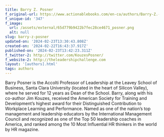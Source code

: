 ```yaml
---
title: Barry Z. Posner
f_original-url: https://www.actionablebooks.com/en-ca/authors/Barry-Z.-Posner/
f_unique-id: '347'
f_image:
  url: /assets/external/65d779b9422b7fec28ce4671_posner.png
  alt: null
slug: barry-z-posner
updated-on: '2024-02-23T13:30:43.808Z'
created-on: '2024-02-22T16:43:37.917Z'
published-on: '2024-02-23T13:42:23.311Z'
f_twitter-2: http://twitter.com/KouzesPosner/
f_website-2: http://theleadershipchallenge.com
layout: '[authors].html'
tags: authors
---
```


Barry Posner is the Accolti Professor of Leadership at the Leavey School of Business, Santa Clara University (located in the heart of Silicon Valley), where he served for 12 years as Dean of the School. Barry, along with his co-author Jim Kouzes, received the American Society for Training and Development’s highest award for their Distinguished Contribution to Workplace Learning and Performance. Named as one of the nation’s top management and leadership educators by the International Management Council and recognized as one of the Top 50 leadership coaches in America, and ranked among the 10 Most Influential HR thinkers in the world by HR magazine.
